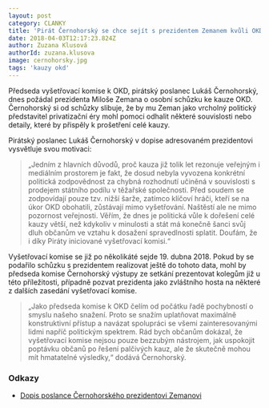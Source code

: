 ```yaml
---
layout: post
category: CLANKY
title: 'Pirát Černohorský se chce sejít s prezidentem Zemanem kvůli OKD'
date: 2018-04-03T12:17:23.824Z
author: Zuzana Klusová
authorId: zuzana.klusova
image: cernohorsky.jpg
tags: 'kauzy okd'
---
```


Předseda vyšetřovací komise k OKD, pirátský poslanec Lukáš Černohorský, dnes požádal prezidenta Miloše Zemana o osobní schůzku ke kauze OKD. Černohorský si od schůzky slibuje, že by mu Zeman jako vrcholný politický představitel privatizační éry mohl pomoci odhalit některé souvislosti nebo detaily, které by přispěly k prošetření celé kauzy.

Pirátský poslanec Lukáš Černohorský v dopise adresovaném prezidentovi vysvětluje svou motivaci: 

> „Jedním z hlavních důvodů, proč kauza již tolik let rezonuje veřejným i mediálním prostorem je fakt, že dosud nebyla vyvozena konkrétní politická zodpovědnost za chybná rozhodnutí učiněná v souvislosti s prodejem státního podílu v těžařské společnosti. Před soudem se zodpovídají pouze tzv. nižší šarže, zatímco klíčoví hráči, kteří se na úkor OKD obohatili, zůstávají mimo vyšetřování. Naštěstí ale ne mimo pozornost veřejnosti. Věřím, že dnes je politická vůle k dořešení celé kauzy větší, než kdykoliv v minulosti a stát má konečně šanci svůj dluh občanům ve vztahu k dosažení spravedlnosti splatit. Doufám, že i díky Piráty iniciované vyšetřovací komisi.“

Vyšetřovací komise se již po několikáté sejde 19. dubna 2018. Pokud by se podařilo schůzku s prezidentem realizovat ještě do tohoto data, mohl by předseda komise Černohorský výstupy ze setkání prezentovat kolegům již u této příležitosti, případně pozvat prezidenta jako zvláštního hosta na některé z dalších zasedání vyšetřovací komise.

> „Jako předseda komise k OKD čelím od počátku řadě pochybností o smyslu našeho snažení. Proto se snažím uplatňovat maximálně konstruktivní přístup a navázat spolupráci se všemi zainteresovanými lidmi napříč politickým spektrem. Rád bych občanům dokázal, že vyšetřovací komise nejsou pouze bezzubým nástrojem, jak uspokojit poptávku občanů po řešení palčivých kauz, ale že skutečně mohou mít hmatatelné výsledky,“ dodává Černohorský.

### Odkazy

* <a href="{{'/assets/pdf/dopis-prezidentovi.pdf' | relative_url }}">Dopis poslance Černohorského prezidentovi Zemanovi</a>

